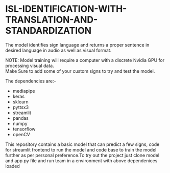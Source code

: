 # ISL-IDENTIFICATION-WITH-TRANSLATION-AND-STANDARDIZATION
The model identifies sign language and returns a proper sentence in desired language in audio as well as visual format.

NOTE: Model training will require a computer with a discrete Nvidia GPU for processing visual data.
<br/>
Make Sure to add some of your custom signs to try and test the model.


The dependencies are:-
* mediapipe<br/>
* keras<br/>
* sklearn<br/>
* pyttsx3<br/>
* streamlit<br/>
* pandas<br/>
* numpy<br/>
* tensorflow<br/>
* openCV<br/>


This repository contains a basic model that can predict a few signs, code for streamlit frontend to run the model and code base to train the model further as per personal preference.To try out the project just clone model and app.py file and run team in a environment with above dependenices loaded

